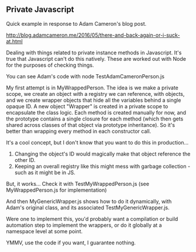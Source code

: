 ## Private Javascript

Quick example in response to Adam Cameron's blog post.

http://blog.adamcameron.me/2016/05/there-and-back-again-or-i-suck-at.html

Dealing with things related to private instance methods in Javascript.  It's true that Javascript can't do this natively.
These are worked out with Node for the purposes of checking things.

You can see Adam's code with node TestAdamCameronPerson.js

My first attempt is in MyWrappedPerson.  The idea is we make a private scope, we create an object with a registry we
can reference, with objects, and we create wrapper objects that hide all the variables behind a single opaque ID.  A new
object "Wrapper" is created in a private scope to encapsulate the class logic.  Each method is created manually for now,
and the prototype contains a single closure for each method (which then gets shared across classes of that object via
prototype inheritance).  So it's better than wrapping every method in each constructor call.

It's a cool concept, but I don't know that you want to do this in production... 
  1) Changing the object's ID would magically make that object reference the other ID.
  2) Keeping an overall registry like this might mess with garbage collection - such as it might be in JS.

But, it works... Check it with TestMyWrappedPerson.js (see MyWrappedPerson.js for implementation)

And then MyGenericWrapper.js shows how to do it dynamically, with Adam's original class, and its associated
TestMyGenericWrapper.js.

Were one to implement this, you'd probably want a compilation or build automation step to implement the wrappers, or do
it globally at a namespace level at some point.

YMMV, use the code if you want, I guarantee nothing.


